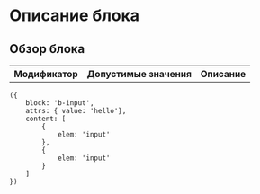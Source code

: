 # Описание блока
<h2>Обзор блока</h2>
<table class="table">
    <tr>
        <th>Модификатор</th>
        <th>Допустимые значения</th>
        <th>Описание</th>
    </tr>
</table>

```bemsjon
({
    block: 'b-input',
    attrs: { value: 'hello'},
    content: [
        { 
            elem: 'input'
        },
        {
            elem: 'input'
        }
    ]
})
```

